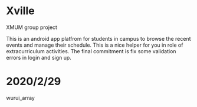 # Xville
XMUM group project

This is an android app platfrom for students in campus to browse the recent events and manage their schedule. This is
a nice helper for you in role of extracurriculum activities. The final commitment is fix some validation errors in login 
and sign up. 

# 2020/2/29
wurui_array
